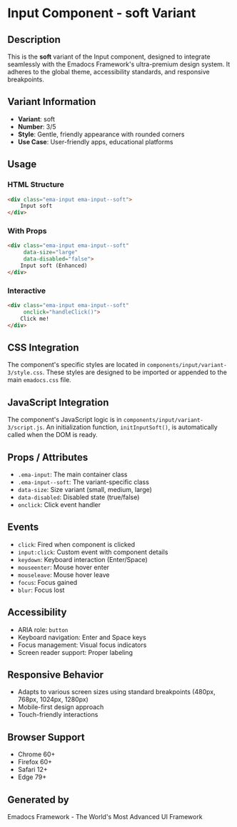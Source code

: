 # Input Component - soft Variant

## Description
This is the **soft** variant of the Input component, designed to integrate seamlessly with the Emadocs Framework's ultra-premium design system. It adheres to the global theme, accessibility standards, and responsive breakpoints.

## Variant Information
- **Variant**: soft
- **Number**: 3/5
- **Style**: Gentle, friendly appearance with rounded corners
- **Use Case**: User-friendly apps, educational platforms

## Usage

### HTML Structure
```html
<div class="ema-input ema-input--soft">
    Input soft
</div>
```

### With Props
```html
<div class="ema-input ema-input--soft" 
     data-size="large" 
     data-disabled="false">
    Input soft (Enhanced)
</div>
```

### Interactive
```html
<div class="ema-input ema-input--soft" 
     onclick="handleClick()">
    Click me!
</div>
```

## CSS Integration
The component's specific styles are located in `components/input/variant-3/style.css`. These styles are designed to be imported or appended to the main `emadocs.css` file.

## JavaScript Integration
The component's JavaScript logic is in `components/input/variant-3/script.js`. An initialization function, `initInputSoft()`, is automatically called when the DOM is ready.

## Props / Attributes
- `.ema-input`: The main container class
- `.ema-input--soft`: The variant-specific class
- `data-size`: Size variant (small, medium, large)
- `data-disabled`: Disabled state (true/false)
- `onclick`: Click event handler

## Events
- `click`: Fired when component is clicked
- `input:click`: Custom event with component details
- `keydown`: Keyboard interaction (Enter/Space)
- `mouseenter`: Mouse hover enter
- `mouseleave`: Mouse hover leave
- `focus`: Focus gained
- `blur`: Focus lost

## Accessibility
- ARIA role: `button`
- Keyboard navigation: Enter and Space keys
- Focus management: Visual focus indicators
- Screen reader support: Proper labeling

## Responsive Behavior
- Adapts to various screen sizes using standard breakpoints (480px, 768px, 1024px, 1280px)
- Mobile-first design approach
- Touch-friendly interactions

## Browser Support
- Chrome 60+
- Firefox 60+
- Safari 12+
- Edge 79+

## Generated by
Emadocs Framework - The World's Most Advanced UI Framework
